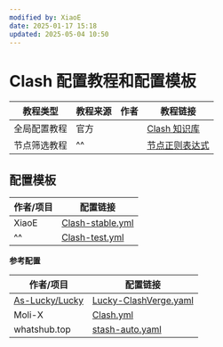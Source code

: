 ```yaml
---
modified by: XiaoE
date: 2025-01-17 15:18
updated: 2025-05-04 10:50
---
```

# Clash 配置教程和配置模板

| 教程类型   | 教程来源 | 作者  | 教程链接                                                                                                                                          |
| ------ | ---- | --- | --------------------------------------------------------------------------------------------------------------------------------------------- |
| 全局配置教程 | 官方   |     | [Clash 知识库](https://clash.wiki/)                                                                                                              |
| 节点筛选教程 | ^^   |     | [节点正则表达式](https://github.com/LaolunsiG/PCR/blob/main/Agency_Wiki/%E8%8A%82%E7%82%B9%E7%9A%84%E6%AD%A3%E5%88%99%E8%A1%A8%E8%BE%BE%E5%BC%8F.md) |

## 配置模板

| 作者/项目 | 配置链接                                                                                                                   |
| ----- | ---------------------------------------------------------------------------------------------------------------------- |
| XiaoE | [Clash-stable.yml](https://raw.githubusercontent.com/LaolunsiG/PCR/refs/heads/main/Config_File/Clash/Clash-stable.yml) |
| ^^    | [Clash-test.yml](https://raw.githubusercontent.com/LaolunsiG/PCR/refs/heads/main/Config_File/Clash/Clash-test.yml)     |

**参考配置**

| 作者/项目                                               | 配置链接                                                                                                            |
| --------------------------------------------------- | --------------------------------------------------------------------------------------------------------------- |
| [As-Lucky/Lucky](https://github.com/As-Lucky/Lucky) | [Lucky-ClashVerge.yaml](https://raw.githubusercontent.com/As-Lucky/Lucky/refs/heads/main/Lucky-ClashVerge.yaml) |
| Moli-X                                              | [Clash.yml](https://raw.githubusercontent.com/Moli-X/Resources/main/Clash/Clash.yml)                            |
| whatshub.top                                        | [stash-auto.yaml](https://whatshub.top/config/stash-auto.yaml)                                                  |
